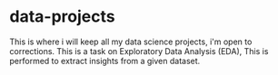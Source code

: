 # data-projects
This is where i will keep all my data science projects, i'm open to corrections.
This is a task on Exploratory Data Analysis (EDA), This is performed to extract insights from a given
dataset. 
